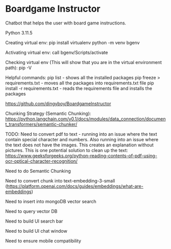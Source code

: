 # Boardgame Instructor
Chatbot that helps the user with board game instructions.

Python 3.11.5

Creating virtual env:
pip install virtualenv
python -m venv bgenv

Activating virtual env:
call bgenv/Scripts/activate

Checking virtual env (This will show that you are in the virtual environment path):
pip -V 

Helpful commands:
pip list - shows all the installed packages
pip freeze > requirements.txt - moves all the packages into requirements.txt file
pip install -r requirements.txt - reads the requirements file and installs the packages

https://github.com/dingyboy/BoardgameInstructor

Chunking Strategy (Semantic Chunking):
https://python.langchain.com/v0.1/docs/modules/data_connection/document_transformers/semantic-chunker/ 

TODO: 
Need to convert pdf to text - running into an issue where the text contain special character and numbers. Also running into an issue where the text does not have the images. This creates an explanation without pictures.
This is one potential solution to clean up the text: https://www.geeksforgeeks.org/python-reading-contents-of-pdf-using-ocr-optical-character-recognition/ 

Need to do Semantic Chunking

Need to convert chunk into text-embedding-3-small (https://platform.openai.com/docs/guides/embeddings/what-are-embeddings)

Need to insert into mongoDB vector search

Need to query vector DB

Need to build UI search bar

Need to build UI chat window

Need to ensure mobile compatibility 



